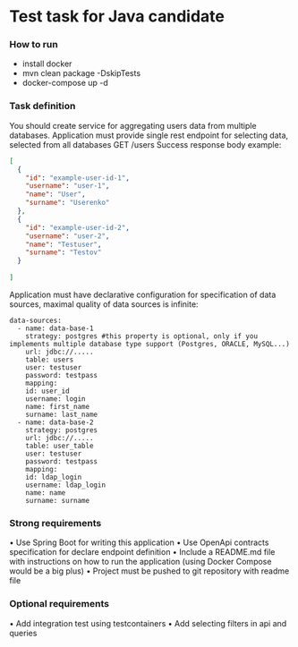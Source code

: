 # Test task for Java candidate

### How to run 
 - install docker
 - mvn clean package -DskipTests
 - docker-compose up -d

### Task definition
You should create service for aggregating users data from multiple databases. Application must
provide single rest endpoint for selecting data, selected from all databases
GET /users
Success response body example:
```json
[
  {
    "id": "example-user-id-1",
    "username": "user-1",
    "name": "User",
    "surname": "Userenko"
  },
  {
    "id": "example-user-id-2",
    "username": "user-2",
    "name": "Testuser",
    "surname": "Testov"
  }
  
]
```
Application must have declarative configuration for specification of data sources, maximal quality
of data sources is infinite:
```
data-sources:
  - name: data-base-1
    strategy: postgres #this property is optional, only if you implements multiple database type support (Postgres, ORACLE, MySQL...)
    url: jdbc://.....
    table: users
    user: testuser
    password: testpass
    mapping:
    id: user_id
    username: login
    name: first_name
    surname: last_name
  - name: data-base-2
    strategy: postgres
    url: jdbc://.....
    table: user_table
    user: testuser
    password: testpass
    mapping:
    id: ldap_login
    username: ldap_login
    name: name
    surname: surname
```


### Strong requirements

• Use Spring Boot for writing this application
• Use OpenApi contracts specification for declare endpoint definition
• Include a README.md file with instructions on how to run the application (using Docker
Compose would be a big plus)
• Project must be pushed to git repository with readme file

### Optional requirements
• Add integration test using testcontainers
• Add selecting filters in api and queries

